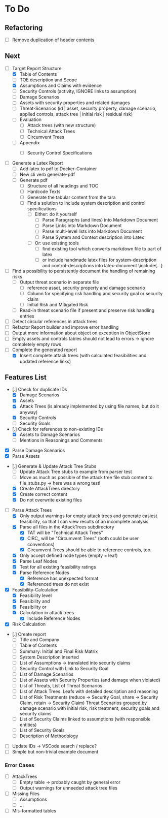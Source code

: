 # To Do

## Refactoring

* [ ] Remove duplication of header contents

## Next


* [ ] Target Report Structure
  * [x] Table of Contents
  * [ ] TOE description and Scope
  * [x] Assumptions and Claims with evidence
  * [ ] Security Controls (activity, IGNORE links to assumption)
  * [ ] Damage Scenarios
  * [ ] Assets with security properties and related damages
  * [ ] Threat-Scenarios (id | asset, security property, damage scenario, applied controls, attack tree | initial risk | residual risk)
  * [ ] Evaluation
    * [ ] Attack trees (with new structure)
    * [ ] Technical Attack Trees
    * [ ] Circumvent Trees
  * [ ] Appendix
    * [ ] Security Control Specifications


* [ ] Generate a Latex Report
  * [ ] Add latex to pdf to Docker-Container
  * [ ] New cli verb generate-pdf
  * [ ] Generate pdf
    * [ ] Structure of all headings and TOC
    * [ ] Hardcode Texts
    * [ ] Generate the tabular content from the tara
    * [ ] Find a solution to include system description and control specifications
      * [ ] Either: do it yourself
        * [ ] Parse Paragraphs (and lines) into Markdown Document
        * [ ] Parse Links into Markdown Document
        * [ ] Parse multi-level lists into Markdown Document
        * [ ] Parse System and Context description into Latex
      * [ ] Or: use existing tools
        * [ ] find existing tool which converts markdown file to part of latex
        * [ ] or include handmade latex files for system-description and control-descriptions into latex-document \include{...}

* [ ] Find a possibility to persistently document the handling of remaining risks
  * [ ] Output threat scenario in separate file
    * [ ] reference asset, security property and damage scenario
    * [ ] Column for specifying risk handling and security goal or security claim
    * [ ] Initial Risk and Mitigated Risk
  * [ ] Read-in threat scenario file if present and preserve risk handling entries
* [ ] Detect circular references in attack trees
* [ ] Refactor Report builder and improve error handling
* [ ] Output more information about object on exception in ObjectStore
* [ ] Empty assets and controls tables should not lead to errors -> ignore completely empty rows
* [ ] Complete the generated report
  * [x] Insert complete attack trees (with calculated feasibilities and updated reference links)

## Features List

* [.] Check for duplicate IDs
  * [x] Damage Scenarios
  * [x] Assets
  * [x] Attack Trees (is already implemented by using file names, but do it anyway)
  * [x] Security Controls
  * [ ] Security Goals
* [.] Check for references to non-existing IDs
  * [x] Assets to Damage Scenarios
  * [ ] Mentions in Reasonings and Comments
* [x] Parse Damage Scenarios
* [x] Parse Assets
* [.] Generate & Update Attack Tree Stubs
  * [ ] Update Attack Tree stubs to example from parser test
  * [ ] Move as much as possible of the attack tree file stub content to file_stubs.py -> here was a wrong test!
  * [x] Create AttackTrees directory
  * [x] Create correct content
  * [x] Do not overwrite existing files
* [ ] Parse Attack Trees
  * [x] Only output warnings for empty attack trees and generate easiest feasibility, so that I can view results of an incomplete analysis
  * [x] Parse all files in the AttackTrees subdirectory
    * [x] TAT will be "Technical Attack Trees"
    * [x] CIRC_<ControlId> will be "Circumvent Trees" (both could be user conventions)
    * [x] Circumvent Trees should be able to reference controls, too.
  * [x] Only accept defined node types (empty = leaf)
  * [x] Parse Leaf Nodes
  * [x] Test for all existing feasibility ratings
  * [x] Parse Reference Nodes
    * [x] Reference has unexpected format
    * [x] Referenced trees do not exist
* [x] Feasibility-Calculation
  * [x] Feasibility level
  * [x] Feasibility and
  * [x] Feasibility or
  * [x] Calculation in attack trees
    * [x] Include Reference Nodes
* [x] Risk Calculation
* [.] Create report
  * [ ] Title and Company
  * [ ] Table of Contents
  * [ ] Summary: Initial and Final Risk Matrix
  * [ ] System Description inserted
  * [ ] List of Assumptions -> translated into security claims
  * [ ] Security Control with Link to Security Goal
  * [ ] List of Damage Scenarios
  * [ ] List of Assets with Security Properties (and damage when violated)
  * [ ] List of Threats, List of Threat Scenarios
  * [ ] List of Attack Trees. Leafs with detailed description and reasoning
  * [ ] List of Risk Treatments (reduce -> Security Goal, share -> Security Claim, retain -> Security Claim) Threat Scenarios grouped by damage scenario with initial risk, risk treatment, security goals and security claims
  * [ ] List of Security Claims linked to assumptions (with responsible entities)
  * [ ] List of Security Goals
  * [ ] Description of Methodology
* [ ] Update IDs -> VSCode search / replace?
* [ ] Simple but non-trivial example document

### Error Cases

* [ ] AttackTrees
  * [ ] Empty table -> probably caught by general error
  * [ ] Output warnings for unneeded attack tree files
* [ ] Missing Files
  * [ ] Assumptions
  * [ ] ...
* [ ] Mis-formatted tables